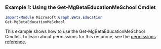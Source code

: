 ### Example 1: Using the Get-MgBetaEducationMeSchool Cmdlet
```powershell
Import-Module Microsoft.Graph.Beta.Education
Get-MgBetaEducationMeSchool
```
This example shows how to use the Get-MgBetaEducationMeSchool Cmdlet.
To learn about permissions for this resource, see the [permissions reference](/graph/permissions-reference).
